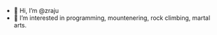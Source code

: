 - 👋 Hi, I’m @zraju
- 👀 I’m interested in programming, mountenering, rock climbing, martal arts.


<!---
zraju/zraju is a ✨ special ✨ repository because its `README.md` (this file) appears on your GitHub profile.
You can click the Preview link to take a look at your changes.
--->

